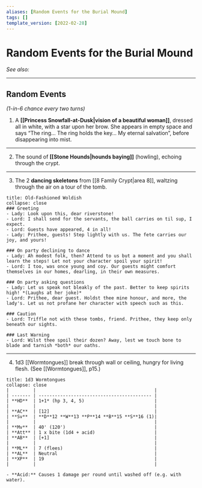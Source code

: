 ```yaml
---
aliases: [Random Events for the Burial Mound]
tags: []
template_version: [2022-02-28]
---
```

# Random Events for the Burial Mound
*See also:* 
___
## Random Events
*(1-in-6 chance every two turns)*
1. A **[[Princess Snowfall-at-Dusk|vision of a beautiful woman]]**, dressed all in white, with a star upon her brow. She appears in empty space and says “The ring… The ring holds the key… My eternal salvation”, before disappearing into mist.
___
2. The sound of **[[Stone Hounds|hounds baying]]** (howling), echoing through the crypt.
___
3. The 2 **dancing skeletons** from [[8 Family Crypt|area 8]], waltzing through the air on a tour of the tomb.
```ad-quote
title: Old-Fashioned Woldish
collapse: close
### Greeting
- Lady: Look upon this, dear riverstone!
- Lord: I shall send for the servants, the ball carries on til sup, I expect.
- Lord: Guests have appeared, 4 in all!
- Lady: Prithee, guests! Step lightly with us. The fete carries our joy, and yours!

### On party declining to dance
- Lady: Ah modest folk, then? Attend to us but a moment and you shall learn the steps! Let not your character spoil your spirit!
- Lord: I too, was once young and coy. Our guests might comfort themselves in our homes, dearling, in their own measures.

### On party asking questions
- Lady: Let us speak not bleakly of the past. Better to keep spirits high! *(Laughs at her joke)*
- Lord: Prithee, dear guest. Holdst thee mine honour, and more, the lady's. Let us not profane her character with speech such as this.

### Caution
- Lord: Triffle not with these tombs, friend. Prithee, they keep only beneath our sights.

### Last Warning
- Lord: Wilst thee spoil their dozen? Away, lest we touch bone to blade and tarnish *both* our oaths.
```
___
4. 1d3 [[Wormtongues]] break through wall or ceiling, hungry for living flesh. (See [[Wormtongues]], p15.)
```ad-bug
title: 1d3 Wormtongues
collapse: close
|         |                                            |
| ------- | ------------------------------------------ |
| **HD**  | 1+1* (hp 3, 4, 5)                          |
|         |                                            |
| **AC**  | [12]                                       |
| **Sv**  | **D**12 **W**13 **P**14 **B**15 **S**16 (1)|
|         |                                            |
| **Mv**  | 40' (120')                                 |
| **Att** | 1 x bite (1d4 + acid)                      |
| **AB**  | [+1]                                       |
|         |                                            |
| **ML**  | 7 (flees)                                  |
| **AL**  | Neutral                                    |
| **XP**  | 19                                         |
|         |                                            |

- **Acid:** Causes 1 damage per round until washed off (e.g. with water).
```
